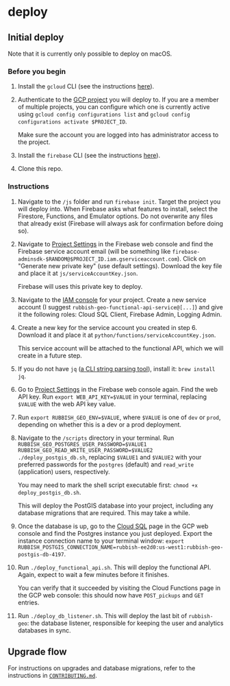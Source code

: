 # deploy

## Initial deploy

Note that it is currently only possible to deploy on macOS.

### Before you begin

1. Install the `gcloud` CLI (see the instructions [here](https://cloud.google.com/sdk/docs/install#installation_instructions)).
2. Authenticate to the [GCP project](https://cloud.google.com/resource-manager/docs/creating-managing-projects) you will deploy to. If you are a member of multiple projects, you can configure which one is currently active using `gcloud config configurations list` and `gcloud config configurations activate $PROJECT_ID`.

   Make sure the account you are logged into has administrator access to the project.
3. Install the `firebase` CLI (see the instructions [here](https://firebase.google.com/docs/cli#install_the_firebase_cli)).
4. Clone this repo.

### Instructions

1. Navigate to the `/js` folder and run `firebase init`. Target the project you will deploy into. When Firebase asks what features to install, select the Firestore, Functions, and Emulator options. Do not overwrite any files that already exist (Firebase will always ask for confirmation before doing so).
2. Navigate to [Project Settings](https://console.firebase.google.com/u/_/project/_/settings/serviceaccounts/adminsdk) in the Firebase web console and find the Firebase service account email (will be something like `firebase-adminsdk-$RANDOM@$PROJECT_ID.iam.gserviceaccount.com`). Click on "Generate new private key" (use default settings). Download the key file and place it at `js/serviceAccountKey.json`.

   Firebase will uses this private key to deploy.
3. Navigate to the [IAM console](https://console.cloud.google.com/iam-admin/iam) for your project. Create a new service account (I suggest `rubbish-geo-functional-api-service@[...]`) and give it the following roles: Cloud SQL Client, Firebase Admin, Logging Admin.
4. Create a new key for the service account you created in step 6. Download it and place it at `python/functions/serviceAccountKey.json`.

    This service account will be attached to the functional API, which we will create in a future step.
5. If you do not have `jq` ([a CLI string parsing tool](https://stedolan.github.io/jq/)), install it: `brew install jq`.
6. Go to [Project Settings](https://console.firebase.google.com/u/1/project/rubbish-ee2d0/settings/general/ios:com.rubbish.rubbishapp) in the Firebase web console again. Find the web API key. Run `export WEB_API_KEY=$VALUE` in your terminal, replacing `$VALUE` with the web API key value.
7. Run `export RUBBISH_GEO_ENV=$VALUE`, where `$VALUE` is one of `dev` or `prod`, depending on whether this is a dev or a prod deployment.
8. Navigate to the `/scripts` directory in your terminal. Run `RUBBISH_GEO_POSTGRES_USER_PASSWORD=$VALUE1 RUBBISH_GEO_READ_WRITE_USER_PASSWORD=$VALUE2 ./deploy_postgis_db.sh`, replacing `$VALUE1` and `$VALUE2` with your preferred passwords for the `postgres` (default) and `read_write` (application) users, respectively.

    You may need to mark the shell script executable first: `chmod +x deploy_postgis_db.sh`.

    This will deploy the PostGIS database into your project, including any database migrations that are required. This may take a while.
9. Once the database is up, go to the [Cloud SQL](https://console.cloud.google.com/sql/instances) page in the GCP web console and find the Postgres instance you just deployed. Export the instance connection name to your terminal window: `export  RUBBISH_POSTGIS_CONNECTION_NAME=rubbish-ee2d0:us-west1:rubbish-geo-postgis-db-4197`.
10. Run `./deploy_functional_api.sh`. This will deploy the functional API. Again, expect to wait a few minutes before it finishes.

    You can verify that it succeeded by visiting the Cloud Functions page in the GCP web console: this should now have `POST_pickups` and `GET` entries.
11. Run `./deploy_db_listener.sh`. This will deploy the last bit of `rubbish-geo`: the database listener, responsible for keeping the user and analytics databases in sync.

## Upgrade flow

For instructions on upgrades and database migrations, refer to the instructions in [`CONTRIBUTING.md`](CONTRIBUTING.md).

